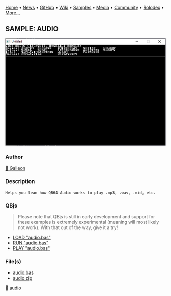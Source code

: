 [Home](https://qb64.com) • [News](../../news.md) • [GitHub](../../github.md) • [Wiki](../../wiki.md) • [Samples](../../samples.md) • [Media](../../media.md) • [Community](../../community.md) • [Rolodex](../../rolodex.md) • [More...](../../more.md)

## SAMPLE: AUDIO

![screenshot.png](img/screenshot.png)

### Author

[🐝 Galleon](../galleon.md) 

### Description

```text
Helps you lean how QB64 Audio works to play .mp3, .wav, .mid, etc.
```

### QBjs

> Please note that QBjs is still in early development and support for these examples is extremely experimental (meaning will most likely not work). With that out of the way, give it a try!

* [LOAD "audio.bas"](https://v6p9d9t4.ssl.hwcdn.net/html/5963335/index.html?src=https://qb64.com/samples/audio/src/audio.bas)
* [RUN "audio.bas"](https://v6p9d9t4.ssl.hwcdn.net/html/5963335/index.html?mode=auto&src=https://qb64.com/samples/audio/src/audio.bas)
* [PLAY "audio.bas"](https://v6p9d9t4.ssl.hwcdn.net/html/5963335/index.html?mode=play&src=https://qb64.com/samples/audio/src/audio.bas)

### File(s)

* [audio.bas](src/audio.bas)
* [audio.zip](src/audio.zip)

🔗 [audio](../audio.md)
